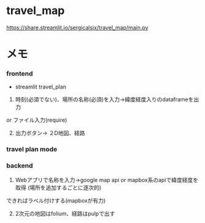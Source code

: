 # travel_map
https://share.streamlit.io/sergicalsix/travel_map/main.py


# メモ
### frontend
- streamlit
travel_plan
1. 時刻(必須でない)、場所の名称(必須)を入力→緯度経度入りのdataframeを出力

or ファイル入力(require)

2. 出力ボタン->  ２D地図、経路

### travel plan mode

### backend
1.  Webアプリで名称を入力→google map api or mapbox系のapiで緯度経度を取得
(場所を追加するごとに逐次的)

できればラベル付けする(mapboxが有力)

2. 2次元の地図はfolium、経路はpulpで出す


